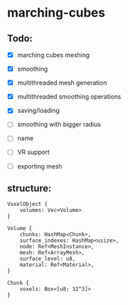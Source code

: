 # marching-cubes

## Todo:
- [X] marching cubes meshing
- [X] smoothing
- [X] multithreaded mesh generation
- [X] multithreaded smoothing operations
- [X] saving/loading
- [ ] smoothing with bigger radius
- [ ] name
- [ ] VR support
- [ ] exporting mesh


## structure: 
```
VoxelObject {
	volumes: Vec<Volume>
}

Volume {
	chunks: HashMap<Chunk>,
	surface_indexes: HashMap<usize>,
	node: Ref<MeshInstance>,
	mesh: Ref<ArrayMesh>,
	surface_level: u8,
	material: Ref<Material>,
}

Chunk {
	voxels: Box<[u8; 32^3]>
}

```
